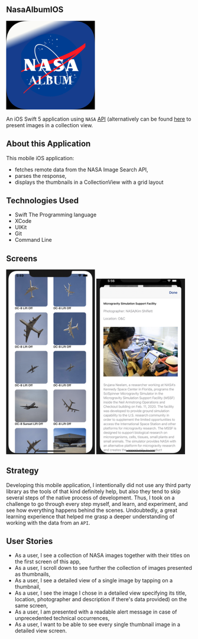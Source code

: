 ## NasaAlbumIOS

<img src="NasaAlbumIOS/Assets.xcassets/MainIconImage.imageset/MainIconImage.png" alt="Icon of the project application" width="240">

An iOS Swift 5 application using `NASA` [API](https://images.nasa.gov/docs/images.nasa.gov_api_docs.pdf) (alternatively can be found [here](https://api.nasa.gov) to present images in a collection view. 

## About this Application

This mobile iOS application:

- fetches remote data from the NASA Image Search API,
- parses the response,
- displays the thumbnails in a CollectionView with a grid layout

## Technologies Used

- Swift The Programming language 
- XCode
- UIKit
- Git
- Command Line 

## Screens

<img src="NasaAlbumIOS/Assets.xcassets/Additional Images/screenShotCLView.imageset/Screen Shot 2021-03-15 at 5.49.47 AM.png" alt="Image of the project application" width="240">

<img src="NasaAlbumIOS/Assets.xcassets/Additional Images/screenshotSingleImageView1.imageset/Screen Shot 2021-03-15 at 5.56.12 AM.png" alt="Icon of the project application" width="240">

## Strategy

Developing this mobile application, I intentionally did not use any third party library as the tools of that kind definitely help, but also they tend to skip several steps of the native process of development. Thus, I took on a challenge to go through every step myself, and learn, and experiment, and see how everything happens behind the scenes. Undoubtedly, a great learning experience that helped me grasp a deeper understanding of working with the data from an `API`.

## User Stories

- As a user, I see a collection of NASA images together with their titles on the first screen of this app,
- As a user, I scroll down to see further the collection of images presented as thumbnails,
- As a user, I see a detailed view of a single image by tapping on a thumbnail,
- As a user, I see the image I chose in a detailed view specifying its title, location, photographer and description if there's data provided) on the same screen,
- As a user, I am presented with a readable alert message in case of unprecedented technical occurrences,
- As a user, I want to be able to see every single thumbnail image in a detailed view screen.

 
